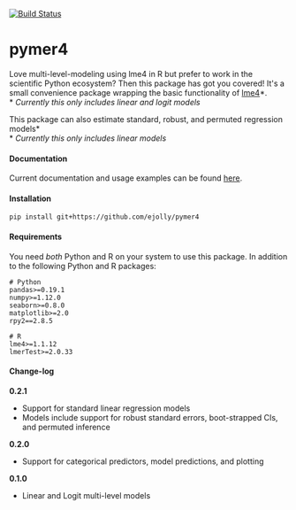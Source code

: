 [![Build Status](https://travis-ci.org/ejolly/pymer4.svg?branch=master)](https://travis-ci.org/ejolly/pymer4)
# pymer4

Love multi-level-modeling using lme4 in R but prefer to work in the scientific Python ecosystem? Then this package has got you covered! It's a small convenience package wrapping the basic functionality of [lme4](https://github.com/lme4/lme4)\*.  
\* *Currently this only includes linear and logit models*

This package can also estimate standard, robust, and permuted regression models\*  
\* *Currently this only includes linear models*

#### Documentation
Current documentation and usage examples can be found [here](http://eshinjolly.com/pymer4/).

#### Installation

```
pip install git+https://github.com/ejolly/pymer4
```

#### Requirements <a name="requirements"></a>
You need *both* Python and R on your system to use this package. In addition to the following Python and R packages:
```
# Python
pandas>=0.19.1
numpy>=1.12.0
seaborn>=0.8.0
matplotlib>=2.0
rpy2==2.8.5

# R
lme4>=1.1.12
lmerTest>=2.0.33
```

#### Change-log
**0.2.1**
- Support for standard linear regression models
- Models include support for robust standard errors, boot-strapped CIs, and permuted inference

**0.2.0**
- Support for categorical predictors, model predictions, and plotting

**0.1.0**
- Linear and Logit multi-level models

